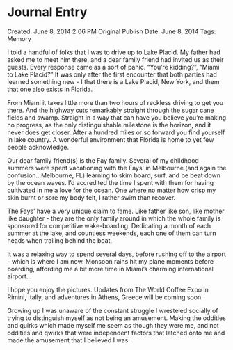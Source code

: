 # Journal Entry

Created: June 8, 2014 2:06 PM
Original Publish Date: June 8, 2014
Tags: Memory

I told a handful of folks that I was to drive up to Lake Placid. My father had asked me to meet him there, and a dear family friend had invited us as their guests. Every response came as a sort of panic. “You’re kidding?”, “Miami to Lake Placid?” It was only after the first encounter that both parties had learned something new - I that there is a Lake Placid, New York, and them that one also exists in Florida.

From Miami it takes little more than two hours of reckless driving to get you there. And the highway cuts remarkably straight through the sugar cane fields and swamp. Straight in a way that can have you believe you’re making no progress, as the only distinguishable milestone is the horizon, and it never does get closer. After a hundred miles or so forward you find yourself in lake country. A wonderful environment that Florida is home to yet few people acknowledge.

Our dear family friend(s) is the Fay family. Several of my childhood summers were spent vacationing with the Fays' in Melbourne (and again the confusion…Melbourne, FL) learning to skim board, surf, and be beat down by the ocean waves. I’d accredited the time I spent with them for having cultivated in me a love for the ocean. One where no matter how crisp my skin burnt or sore my body felt, I rather swim than recover.

The Fays’ have a very unique claim to fame. Like father like son, like mother like daughter - they are the only family around in which the whole family is sponsored for competitive wake-boarding. Dedicating a month of each summer at the lake, and countless weekends, each one of them can turn heads when trailing behind the boat.

It was a relaxing way to spend several days, before rushing off to the airport - which is where I am now. Monsoon rains hit my plane moments before boarding, affording me a bit more time in Miami’s charming international airport…

I hope you enjoy the pictures. Updates from The World Coffee Expo in Rimini, Itally, and adventures in Athens, Greece will be coming soon.

Growing up I was unaware of the constant struggle I wresteled socially of trying to distinguish myself as not being an amusement. Making the oddities and quirks which made myself me seem as though they were me, and not oddities and qwirks that were independent factors that latched onto me and made the amusement that I believed I was.